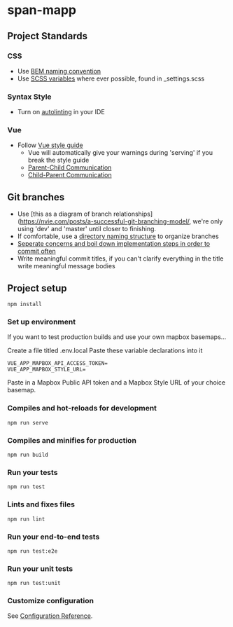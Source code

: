 # span-mapp

## Project Standards
### CSS
- Use [BEM naming convention](http://getbem.com/naming/)
- Use [SCSS variables](https://sass-lang.com/documentation/variables) where ever possible, found in _settings.scss

### Syntax Style
- Turn on [autolinting](https://marketplace.visualstudio.com/items?itemName=dbaeumer.vscode-eslint) in your IDE

### Vue
- Follow [Vue style guide](https://vuejs.org/v2/style-guide/)
    - Vue will automatically give your warnings during 'serving' if you break the style guide
    - [Parent-Child Communication](https://vuejs.org/v2/guide/components.html#Passing-Data-to-Child-Components-with-Props)
    - [Child-Parent Communication](https://vuejs.org/v2/guide/components.html#Listening-to-Child-Components-Events)

## Git branches
- Use [this as a diagram of branch relationships](https://nvie.com/posts/a-successful-git-branching-model/, we're only using 'dev' and 'master' until closer to finishing.
- If comfortable, use a [directory naming structure](https://coderwall.com/p/qkofma/a-caution-about-git-branch-names-with-s) to organize branches
- [Seperate concerns and boil down implementation steps in order to commit often](https://www.git-tower.com/learn/git/ebook/en/command-line/appendix/best-practices)
- Write meaningful commit titles, if you can't clarify everything in the title write meaningful message bodies


## Project setup
```
npm install
```

### Set up environment
If you want to test production builds and use your own mapbox basemaps...

Create a file titled .env.local
Paste these variable declarations into it
```
VUE_APP_MAPBOX_API_ACCESS_TOKEN=
VUE_APP_MAPBOX_STYLE_URL=
```
Paste in a Mapbox Public API token and a Mapbox Style URL of your choice basemap.

### Compiles and hot-reloads for development
```
npm run serve
```

### Compiles and minifies for production
```
npm run build
```

### Run your tests
```
npm run test
```

### Lints and fixes files
```
npm run lint
```

### Run your end-to-end tests
```
npm run test:e2e
```

### Run your unit tests
```
npm run test:unit
```

### Customize configuration
See [Configuration Reference](https://cli.vuejs.org/config/).
